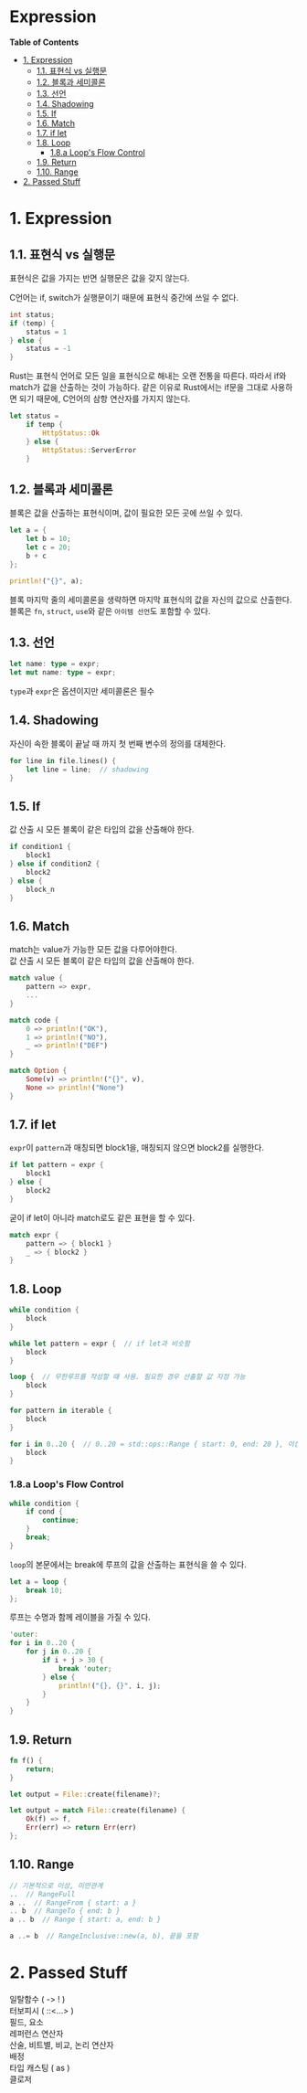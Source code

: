 Expression <!-- omit in toc -->
===

**Table of Contents**
- [1. Expression](#1-expression)
  - [1.1. 표현식 vs 실행문](#11-표현식-vs-실행문)
  - [1.2. 블록과 세미콜론](#12-블록과-세미콜론)
  - [1.3. 선언](#13-선언)
  - [1.4. Shadowing](#14-shadowing)
  - [1.5. If](#15-if)
  - [1.6. Match](#16-match)
  - [1.7. if let](#17-if-let)
  - [1.8. Loop](#18-loop)
    - [1.8.a Loop's Flow Control](#18a-loops-flow-control)
  - [1.9. Return](#19-return)
  - [1.10. Range](#110-range)
- [2. Passed Stuff](#2-passed-stuff)


# 1. Expression
## 1.1. 표현식 vs 실행문
표현식은 값을 가지는 반면 실행문은 값을 갖지 않는다.

C언어는 if, switch가 실행문이기 때문에 표현식 중간에 쓰일 수 없다.
```c
int status;
if (temp) {
    status = 1
} else {
    status = -1
}
```

Rust는 표현식 언어로 모든 일을 표현식으로 해내는 오랜 전통을 따른다. 따라서 if와 match가 값을 산출하는 것이 가능하다. 같은 이유로 Rust에서는 if문을 그대로 사용하면 되기 때문에, C언어의 삼항 연산자를 가지지 않는다.
```rust
let status =
    if temp {
        HttpStatus::Ok
    } else {
        HttpStatus::ServerError
    }
```

## 1.2. 블록과 세미콜론
블록은 값을 산출하는 표현식이며, 값이 필요한 모든 곳에 쓰일 수 있다.
```rust
let a = {
    let b = 10;
    let c = 20;
    b + c
};

println!("{}", a);
```
블록 마지막 줄의 세미콜론을 생략하면 마지막 표현식의 값을 자신의 값으로 산출한다.  
블록은 `fn`, `struct`, `use`와 같은 `아이템 선언`도 포함할 수 있다.

## 1.3. 선언
```rust
let name: type = expr;
let mut name: type = expr;
```
`type`과 `expr`은 옵션이지만 세미콜론은 필수

## 1.4. Shadowing
자신이 속한 블록이 끝날 때 까지 첫 번째 변수의 정의를 대체한다.
```rust
for line in file.lines() {
    let line = line;  // shadowing
}
```

## 1.5. If
값 산출 시 모든 블록이 같은 타입의 값을 산출해야 한다.
```rust
if condition1 {
    block1
} else if condition2 {
    block2
} else {
    block_n
}
```

## 1.6. Match
match는 value가 가능한 모든 값을 다루어야한다.  
값 산출 시 모든 블록이 같은 타입의 값을 산출해야 한다.
```rust
match value {
    pattern => expr,
    ...
}
```
```rust
match code {
    0 => println!("OK"),
    1 => println!("NO"),
    _ => println!("DEF")
}

match Option {
    Some(v) => println!("{}", v),
    None => println!("None")
}
```

## 1.7. if let
`expr`이 `pattern`과 매칭되면 block1을, 매칭되지 않으면 block2를 실행한다.
```rust
if let pattern = expr {
    block1
} else {
    block2
}
```
굳이 if let이 아니라 match로도 같은 표현을 할 수 있다.
```rust
match expr {
    pattern => { block1 }
    _ => { block2 }
}
```

## 1.8. Loop
```rust
while condition {
    block
}

while let pattern = expr {  // if let과 비슷함
    block
}

loop {  // 무한루프를 작성할 때 사용. 필요한 경우 산출할 값 지정 가능
    block
}

for pattern in iterable {
    block
}
```
```rust
for i in 0..20 {  // 0..20 = std::ops::Range { start: 0, end: 20 }, 이상 미만관계
    block
}
```

### 1.8.a Loop's Flow Control
```rust
while condition {
    if cond {
        continue;
    }
    break;
}
```

`loop`의 본문에서는 break에 루프의 값을 산출하는 표현식을 쓸 수 있다.
```rust
let a = loop {
    break 10;
};
```

루프는 수명과 함께 레이블을 가질 수 있다.
```rust
'outer:
for i in 0..20 {
    for j in 0..20 {
        if i + j > 30 {
            break 'outer;
        } else {
            println!("{}, {}", i, j);
        }
    }
}
```

## 1.9. Return
```rust
fn f() {
    return;
}
```
```rust
let output = File::create(filename)?;

let output = match File::create(filename) {
    Ok(f) => f,
    Err(err) => return Err(err)
};
```

## 1.10. Range
```rust
// 기본적으로 이상, 미만관계
..  // RangeFull
a ..  // RangeFrom { start: a }
.. b  // RangeTo { end: b }
a .. b  // Range { start: a, end: b }

a ..= b  // RangeInclusive::new(a, b), 끝을 포함
```

# 2. Passed Stuff
일탈함수 ( -> ! )  
터보피시 ( ::<...> )  
필드, 요소  
레퍼런스 연산자  
산술, 비트별, 비교, 논리 연산자  
배정  
타입 캐스팅 ( as )  
클로저  
